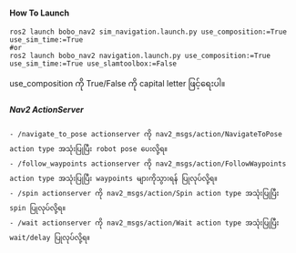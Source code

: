 #### How To Launch
```
ros2 launch bobo_nav2 sim_navigation.launch.py use_composition:=True use_sim_time:=True
#or
ros2 launch bobo_nav2 navigation.launch.py use_composition:=True use_sim_time:=True use_slamtoolbox:=False

```
use_composition ကို True/False ကို capital letter ဖြင့်ရေးပါ။

##### Nav2 ActionServer
```
- /navigate_to_pose actionserver ကို nav2_msgs/action/NavigateToPose action type အသုံးပြုပြီး robot pose ပေးလို့ရ။
- /follow_waypoints actionserver ကို nav2_msgs/action/FollowWaypoints action type အသုံးပြုပြီး waypoints များကိုသွားရန် ပြုလုပ်လို့ရ။
- /spin actionserver ကို nav2_msgs/action/Spin action type အသုံးပြုပြီး spin ပြုလုပ်လို့ရ။
- /wait actionserver ကို nav2_msgs/action/Wait action type အသုံးပြုပြီး wait/delay ပြုလုပ်လို့ရ။
